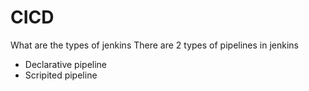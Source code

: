 # CICD

What are the types of jenkins
 There are 2 types of pipelines in jenkins
 - Declarative pipeline
 - Scripited pipeline
